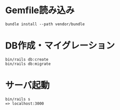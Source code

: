 # Gemfile読み込み
```
bundle install --path vendor/bundle
```

# DB作成・マイグレーション
```
bin/rails db:create
bin/rails db:migrate
```

# サーバ起動
```
bin/rails s
=> localhost:3000
```